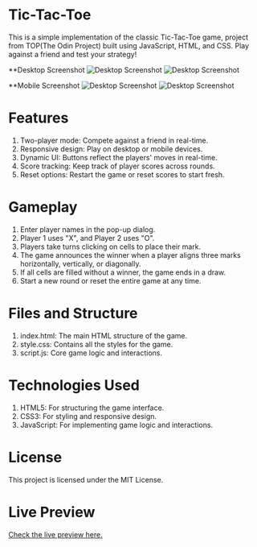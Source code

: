 # Tic-Tac-Toe

This is a simple implementation of the classic Tic-Tac-Toe game, project from TOP(The Odin Project) built using JavaScript, HTML, and CSS. Play against a friend and test your strategy!

\*\*Desktop Screenshot
![Desktop Screenshot](./assets/127.0.0.1_5500_index.html.png)
![Desktop Screenshot](<./assets/127.0.0.1_5500_index.html%20(1).png>)

\*\*Mobile Screenshot
![Desktop Screenshot](<./assets/127.0.0.1_5500_index.html(iPhone 14 Pro Max).png>)
![Desktop Screenshot](<./assets/127.0.0.1_5500_index.html(iPhone%2014%20Pro%20Max)%20(1).png>)

# Features

1. Two-player mode: Compete against a friend in real-time.
2. Responsive design: Play on desktop or mobile devices.
3. Dynamic UI: Buttons reflect the players' moves in real-time.
4. Score tracking: Keep track of player scores across rounds.
5. Reset options: Restart the game or reset scores to start fresh.

# Gameplay

1. Enter player names in the pop-up dialog.
2. Player 1 uses "X", and Player 2 uses "O".
3. Players take turns clicking on cells to place their mark.
4. The game announces the winner when a player aligns three marks horizontally, vertically, or diagonally.
5. If all cells are filled without a winner, the game ends in a draw.
6. Start a new round or reset the entire game at any time.

# Files and Structure

1. index.html: The main HTML structure of the game.
2. style.css: Contains all the styles for the game.
3. script.js: Core game logic and interactions.

# Technologies Used

1. HTML5: For structuring the game interface.
2. CSS3: For styling and responsive design.
3. JavaScript: For implementing game logic and interactions.

# License

This project is licensed under the MIT License.

# Live Preview

[Check the live preview here.](https://nuga25.github.io/Tic-Tac-Toe/)
